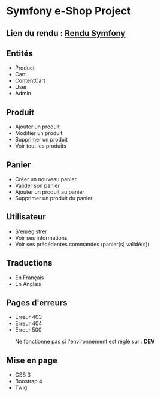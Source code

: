 <h1>Symfony e-Shop Project</h1>
<h2>Lien du rendu : <a href="http://bit.ly/symfony-ecommerce">Rendu Symfony</a></h2>
<h2>Entités</h2>
<ul>
<li>Product</li>
<li>Cart</li>
<li>ContentCart</li>
<li>User</li>
<li>Admin</li>
</ul>
<h2>Produit</h2>
<ul>
<li>Ajouter un produit</li>
<li>Modifier un produit</li>
<li>Supprimer un produit</li>
<li>Voir tout les produits</li>
</ul>
<h2>Panier</h2>
<ul>
<li>Créer un nouveau panier</li>
<li>Valider son panier</li>
<li>Ajouter un produit au panier</li>
<li>Supprimer un produit du panier</li>
</ul>
<h2>Utilisateur</h2>
<ul>
<li>S'enregistrer</li>
<li>Voir ses informations</li>
<li>Voir ses précédentes commandes (panier(s) validé(s))</li>
</ul>
<h2>Traductions</h2>
<ul>
<li>En Français</li>
<li>En Anglais</li>
</ul>
<h2>Pages d'erreurs</h2>
<ul>
<li>Erreur 403</li>
<li>Erreur 404</li>
<li>Erreur 500</li>
<p>Ne fonctionne pas si l'environnement est réglé sur : <b>DEV</b></p>
</ul>
<h2>Mise en page</h2>
<ul>
<li>CSS 3</li>
<li>Boostrap 4</li>
<li>Twig</li>
</ul>
